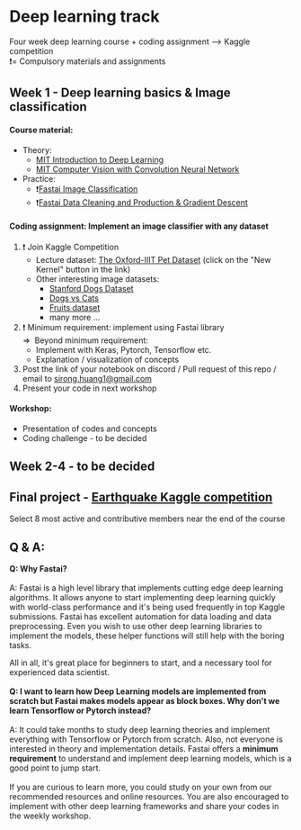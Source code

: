 # Deep learning track
Four week deep learning course + coding assignment --> Kaggle competition <br>
:exclamation:= Compulsory materials and assignments

## Week 1 - Deep learning basics & Image classification
#### Course material: 
- Theory:
  - [MIT Introduction to Deep Learning](https://www.youtube.com/watch?v=JN6H4rQvwgY)
  - [MIT Computer Vision with Convolution Neural Network](https://www.youtube.com/watch?v=NVH8EYPHi30)
- Practice:
  - :exclamation:[Fastai Image Classification](https://course.fast.ai/videos/?lesson=1) 
  - :exclamation:[Fastai Data Cleaning and Production & Gradient Descent](https://course.fast.ai/videos/?lesson=1)

#### Coding assignment: Implement an image classifier with any dataset

1. :exclamation: Join Kaggle Competition
    - Lecture dataset: [The Oxford-IIIT Pet Dataset](https://www.kaggle.com/tanlikesmath/the-oxfordiiit-pet-dataset) (click on the "New Kernel" button in the link)
    - Other interesting image datasets:
      - [Stanford Dogs Dataset](https://www.kaggle.com/jessicali9530/stanford-dogs-dataset/home) 
      - [Dogs vs Cats](https://www.kaggle.com/c/dogs-vs-cats)
      - [Fruits dataset](https://www.kaggle.com/moltean/fruits)
      - many more ... 
2. :exclamation: Minimum requirement: implement using Fastai library<br>
=>&nbsp;  Beyond minimum requirement:
      - Implement with Keras, Pytorch, Tensorflow etc.
      - Explanation / visualization of concepts  
3. Post the link of your notebook on discord / Pull request of this repo / email to sirong.huang1@gmail.com 
4. Present your code in next workshop 

#### Workshop:
- Presentation of codes and concepts
- Coding challenge - to be decided

## Week 2-4 - to be decided

## Final project - [Earthquake Kaggle competition](https://www.kaggle.com/c/LANL-Earthquake-Prediction)
Select 8 most active and contributive members near the end of the course

## Q & A:

**Q: Why Fastai?**<br><br>
A: Fastai is a high level library that implements cutting edge deep learning algorithms. It allows anyone to start implementing deep learning quickly with world-class performance and it's being used frequently in top Kaggle submissions. Fastai has excellent automation for data loading and data preprocessing. Even you wish to use other deep learning libraries to implement the models, these helper functions will still help with the boring tasks.

All in all, it's great place for beginners to start, and a necessary tool for experienced data scientist. 
<br><br>
**Q: I want to learn how Deep Learning models are implemented from scratch but Fastai makes models appear as block boxes. Why don't we learn Tensorflow or Pytorch instead?**<br><br>
A: It could take months to study deep learning theories and implement everything with Tensorflow or Pytorch from scratch. Also, not everyone is interested in theory and implementation details. Fastai offers a **minimum requirement** to understand and implement deep learning models, which is a good point to jump start. 
<br><br>
If you are curious to learn more, you could study on your own from our recommended resources and online resources. You are also encouraged to implement with other deep learning frameworks and share your codes in the weekly workshop. 
